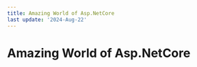 ```yaml
---
title: Amazing World of Asp.NetCore
last update: '2024-Aug-22'
---
```


# Amazing World of Asp.NetCore